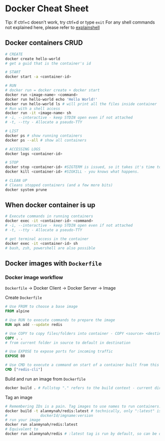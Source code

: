 # Docker Cheat Sheet

Tip: if ctrl+c doesn't work, try ctrl+d or type `exit`
For any shell commands not explained here, please refer to [explainshell](https://explainshell.com/)

## Docker containers CRUD

```sh
# CREATE
docker create hello-world
# get a guid that is the container's id

# START
docker start -a <container-id>

# RUN
# docker run = docker create + docker start
docker run <image-name> <command>
docker run hello-world echo 'Hello World!'
docker run hello-world ls # will print all the files inside container
# Run with a shell access
docker run -it <image-name> sh
# -i, --interactive - keep STDIN open even if not attached
# -t, --tty - Allocate a pseudo-TTY

# LIST
docker ps # show running containers
docker ps --all # show all containers

# ACCESSING LOGS
docker logs <container-id>

# STOP
docker stop <container-id> #SIGTERM is issued, so it takes it's time to shut down.
docker kill <container-id> #SIGKILL - you knows what happens.

# CLEAN UP
# Cleans stopped containers (and a few more bits)
docker system prune
```

## When docker container is up

```sh
# Execute commands in running containers
docker exec -it <container-id> <command>
# -i, --interactive - keep STDIN open even if not attached
# -t, --tty - Allocate a pseudo-TTY

# get terminal access in the container
docker exec -it <container-id> sh
# bash, zsh, powershell are also possible
```

## Docker images with `Dockerfile`

### Docker image workflow

`Dockerfile` -> Docker Client -> Docker Server -> Image

Create `Dockerfile`

```Dockerfile
# Use FROM to choose a base image
FROM alpine

# Use RUN to execute commands to prepare the image
RUN apk add --update redis

# Use COPY to copy files/folders into container - COPY <source> <destination>
COPY . .
# from current folder in source to default in destination

# Use EXPOSE to expose ports for incoming traffic
EXPOSE 80

# Use CMD to execute a command on start of a container built from this image
CMD ["redis-cli"]
```

Build and run an image from `Dockerfile`

```sh
docker build . # Fullstop "." refers to the build context - current directory
```

Tag an image

```sh
# Remembering IDs is a pain. Tag images to use names to run containers.
docker build -t alanmynah/redis:latest # technically, only ":latest" is a tag.
#               dockerId/imgname:version
# run your image
docker run alanmynah/redis:latest
# Equivalent to
docker run alanmynah/redis # :latest tag is run by default, so can be omitted
```
